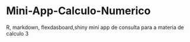 # Mini-App-Calculo-Numerico
 R, markdown, flexdasboard,shiny
 mini app de consulta para a materia de calculo 3
